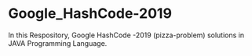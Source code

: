 # Google_HashCode-2019
In this Respository, Google HashCode -2019 (pizza-problem) solutions in JAVA Programming Language.
